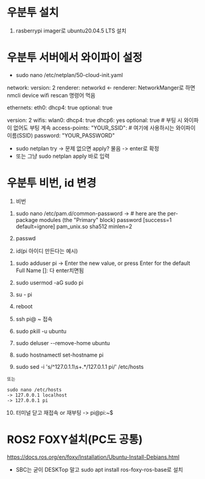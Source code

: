 # 우분투 설치
1. rasberrypi imager로 ubuntu20.04.5 LTS 설치

# 우분투 서버에서 와이파이 설정
- sudo nano /etc/netplan/50-cloud-init.yaml

network:
  version: 2
  renderer: networkd   <- renderer: NetworkManger로 하면 nmcli device wifi rescan 명령어 먹음

  ethernets:
    eth0:
      dhcp4: true
      optional: true

  version: 2
  wifis:
    wlan0:
      dhcp4: true
      dhcp6: yes
      optional: true         # 부팅 시 와이파이 없어도 부팅 계속
      access-points:
        "YOUR_SSID":         # 여기에 사용하시는 와이파이 이름(SSID)
          password: "YOUR_PASSWORD"

- sudo netplan try
-> 문제 없으면 apply? 물음 -> enter로 확정
- 또는 그냥 sudo netplan apply 바로 입력

# 우분투 비번, id 변경
1. 비번 
  1) sudo nano /etc/pam.d/common-password
  -> # here are the per-package modules (the "Primary" block)
  password        [success=1 default=ignore]      pam_unix.so sha512 minlen=2

  2) passwd 

2. id(pi 아이디 만든다는 예시)
  1) sudo adduser pi
      -> Enter the new value, or press Enter for the default
      Full Name []:
    다 enter치면됨

  2) sudo usermod -aG sudo pi

  3) su - pi

  4) reboot

  5) ssh pi@ ~ 접속

  6) sudo pkill -u ubuntu

  7) sudo deluser --remove-home ubuntu

  8) sudo hostnamectl set-hostname pi
 
  9) sudo sed -i 's/^127\.0\.1\.1\s\+.*/127.0.1.1 pi/' /etc/hosts

    또는
    
    sudo nano /etc/hosts
    -> 127.0.0.1 localhost
    -> 127.0.0.1 pi

  10) 터미널 닫고 재접속 or 재부팅
  -> pi@pi:~$

# ROS2 FOXY설치(PC도 공통)
https://docs.ros.org/en/foxy/Installation/Ubuntu-Install-Debians.html

- SBC는 굳이 DESKTop 말고 sudo apt install ros-foxy-ros-base로 설치